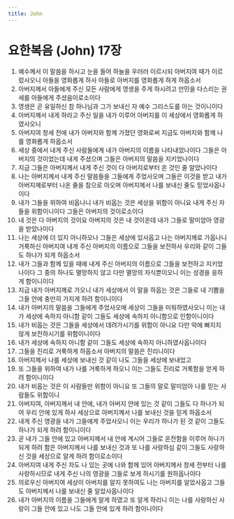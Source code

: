 ```yaml
---
title: John
---
```


# 요한복음 (John) 17장
1. 예수께서 이 말씀을 하시고 눈을 들어 하늘을 우러러 이르시되 아버지여 때가 이르렀사오니 아들을 영화롭게 하사 아들로 아버지를 영화롭게 하게 하옵소서
1. 아버지께서 아들에게 주신 모든 사람에게 영생을 주게 하시려고 만민을 다스리는 권세를 아들에게 주셨음이로소이다
1. 영생은 곧 유일하신 참 하나님과 그가 보내신 자 예수 그리스도를 아는 것이니이다
1. 아버지께서 내게 하라고 주신 일을 내가 이루어 아버지를 이 세상에서 영화롭게 하였사오니
1. 아버지여 창세 전에 내가 아버지와 함께 가졌던 영화로써 지금도 아버지와 함께 나를 영화롭게 하옵소서
1. 세상 중에서 내게 주신 사람들에게 내가 아버지의 이름을 나타내었나이다 그들은 아버지의 것이었는데 내게 주셨으며 그들은 아버지의 말씀을 지키었나이다
1. 지금 그들은 아버지께서 내게 주신 것이 다 아버지로부터 온 것인 줄 알았나이다
1. 나는 아버지께서 내게 주신 말씀들을 그들에게 주었사오며 그들은 이것을 받고 내가 아버지께로부터 나온 줄을 참으로 아오며 아버지께서 나를 보내신 줄도 믿었사옵나이다
1. 내가 그들을 위하여 비옵나니 내가 비옵는 것은 세상을 위함이 아니요 내게 주신 자들을 위함이니이다 그들은 아버지의 것이로소이다
1. 내 것은 다 아버지의 것이요 아버지의 것은 내 것이온데 내가 그들로 말미암아 영광을 받았나이다
1. 나는 세상에 더 있지 아니하오나 그들은 세상에 있사옵고 나는 아버지께로 가옵나니 거룩하신 아버지여 내게 주신 아버지의 이름으로 그들을 보전하사 우리와 같이 그들도 하나가 되게 하옵소서
1. 내가 그들과 함께 있을 때에 내게 주신 아버지의 이름으로 그들을 보전하고 지키었나이다 그 중의 하나도 멸망하지 않고 다만 멸망의 자식뿐이오니 이는 성경을 응하게 함이니이다
1. 지금 내가 아버지께로 가오니 내가 세상에서 이 말을 하옵는 것은 그들로 내 기쁨을 그들 안에 충만히 가지게 하려 함이니이다
1. 내가 아버지의 말씀을 그들에게 주었사오매 세상이 그들을 미워하였사오니 이는 내가 세상에 속하지 아니함 같이 그들도 세상에 속하지 아니함으로 인함이니이다
1. 내가 비옵는 것은 그들을 세상에서 데려가시기를 위함이 아니요 다만 악에 빠지지 않게 보전하시기를 위함이니이다
1. 내가 세상에 속하지 아니함 같이 그들도 세상에 속하지 아니하였사옵나이다
1. 그들을 진리로 거룩하게 하옵소서 아버지의 말씀은 진리니이다
1. 아버지께서 나를 세상에 보내신 것 같이 나도 그들을 세상에 보내었고
1. 또 그들을 위하여 내가 나를 거룩하게 하오니 이는 그들도 진리로 거룩함을 얻게 하려 함이니이다
1. 내가 비옵는 것은 이 사람들만 위함이 아니요 또 그들의 말로 말미암아 나를 믿는 사람들도 위함이니
1. 아버지여, 아버지께서 내 안에, 내가 아버지 안에 있는 것 같이 그들도 다 하나가 되어 우리 안에 있게 하사 세상으로 아버지께서 나를 보내신 것을 믿게 하옵소서
1. 내게 주신 영광을 내가 그들에게 주었사오니 이는 우리가 하나가 된 것 같이 그들도 하나가 되게 하려 함이니이다
1. 곧 내가 그들 안에 있고 아버지께서 내 안에 계시어 그들로 온전함을 이루어 하나가 되게 하려 함은 아버지께서 나를 보내신 것과 또 나를 사랑하심 같이 그들도 사랑하신 것을 세상으로 알게 하려 함이로소이다
1. 아버지여 내게 주신 자도 나 있는 곳에 나와 함께 있어 아버지께서 창세 전부터 나를 사랑하시므로 내게 주신 나의 영광을 그들로 보게 하시기를 원하옵나이다
1. 의로우신 아버지여 세상이 아버지를 알지 못하여도 나는 아버지를 알았사옵고 그들도 아버지께서 나를 보내신 줄 알았사옵나이다
1. 내가 아버지의 이름을 그들에게 알게 하였고 또 알게 하리니 이는 나를 사랑하신 사랑이 그들 안에 있고 나도 그들 안에 있게 하려 함이니이다